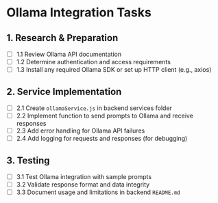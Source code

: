 # Ollama Integration Tasks

## 1. Research & Preparation
- [ ] 1.1 Review Ollama API documentation
- [ ] 1.2 Determine authentication and access requirements
- [ ] 1.3 Install any required Ollama SDK or set up HTTP client (e.g., axios)

## 2. Service Implementation
- [ ] 2.1 Create `ollamaService.js` in backend services folder
- [ ] 2.2 Implement function to send prompts to Ollama and receive responses
- [ ] 2.3 Add error handling for Ollama API failures
- [ ] 2.4 Add logging for requests and responses (for debugging)

## 3. Testing
- [ ] 3.1 Test Ollama integration with sample prompts
- [ ] 3.2 Validate response format and data integrity
- [ ] 3.3 Document usage and limitations in backend `README.md`
